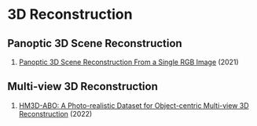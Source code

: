 # 3D Reconstruction
## Panoptic 3D Scene Reconstruction
1. [Panoptic 3D Scene Reconstruction From a Single RGB Image](https://arxiv.org/abs/2111.02444) (2021)

## Multi-view 3D Reconstruction
1. [HM3D-ABO: A Photo-realistic Dataset for Object-centric Multi-view 3D Reconstruction](https://arxiv.org/abs/2206.12356) (2022)
